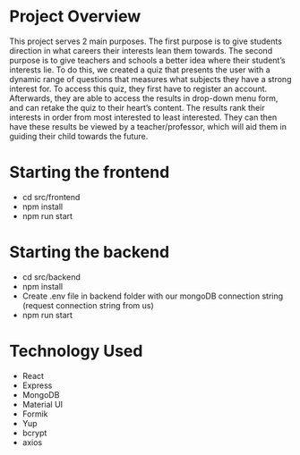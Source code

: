 # Project Overview

This project serves 2 main purposes. The first purpose is to give students direction in what careers their interests lean them towards. The second purpose is to give teachers and schools a better idea where their student’s interests lie. To do this, we created a quiz that presents the user with a dynamic range of questions that measures what subjects they have a strong interest for.  To access this quiz, they first have to register an account. Afterwards, they are able to access the results in drop-down menu form, and can retake the quiz to their heart’s content. The results rank their interests in order from most interested to least interested. They can then have these results be viewed by a teacher/professor, which will aid them in guiding their child towards the future.

# Starting the frontend

* cd src/frontend
* npm install
* npm run start

# Starting the backend

* cd src/backend
* npm install
* Create .env file in backend folder with our mongoDB connection string (request connection string from us)
* npm run start

# Technology Used

* React
* Express
* MongoDB
* Material UI
* Formik
* Yup
* bcrypt
* axios
